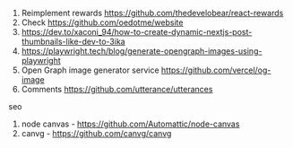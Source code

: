 1. Reimplement rewards https://github.com/thedevelobear/react-rewards
2. Check https://github.com/oedotme/website
3. https://dev.to/xaconi_94/how-to-create-dynamic-nextjs-post-thumbnails-like-dev-to-3ika
4. https://playwright.tech/blog/generate-opengraph-images-using-playwright
5. Open Graph image generator service https://github.com/vercel/og-image
6. Comments https://github.com/utterance/utterances

seo
1. node canvas - https://github.com/Automattic/node-canvas
2. canvg - https://github.com/canvg/canvg
